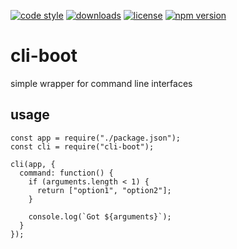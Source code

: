 [![code style](https://img.shields.io/badge/code_style-perfect-blue.svg)](http://diogoeichert.github.io/cli-boot)
[![downloads](https://img.shields.io/npm/dt/cli-boot.svg)](https://www.npmjs.com/package/cli-boot)
[![license](https://img.shields.io/github/license/diogoeichert/cli-boot.svg)](LICENSE)
[![npm version](https://img.shields.io/npm/v/cli-boot.svg)](https://www.npmjs.com/package/cli-boot)

# cli-boot
simple wrapper for command line interfaces

## usage
```
const app = require("./package.json");
const cli = require("cli-boot");

cli(app, {
  command: function() {
    if (arguments.length < 1) {
      return ["option1", "option2"];
    }

    console.log(`Got ${arguments}`);
  }
});
```
